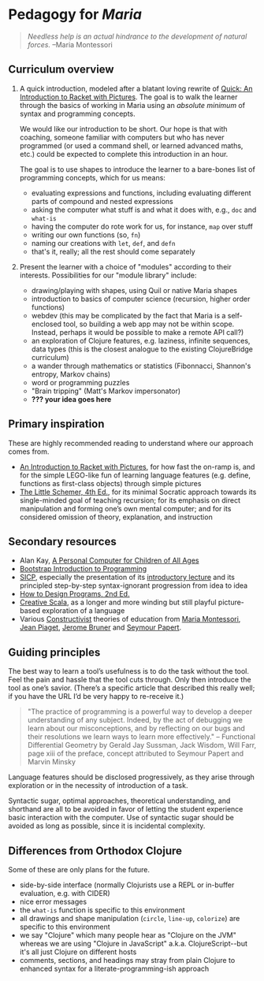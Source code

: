 # Pedagogy for *Maria* #

>*Needless help is an actual hindrance to the development of natural forces.* –Maria Montessori

## Curriculum overview ##

 1. A quick introduction, modeled after a blatant loving rewrite of [Quick: An Introduction to Racket with Pictures](http://docs.racket-lang.org/quick/). The goal is to walk the learner through the basics of working in Maria using an *absolute minimum* of syntax and programming concepts.

    We would like our introduction to be short. Our hope is that with coaching, someone familiar with computers but who has never programmed (or used a command shell, or learned advanced maths, etc.) could be expected to complete this introduction in an hour.

    The goal is to use shapes to introduce the learner to a bare-bones list of programming concepts, which for us means:
     - evaluating expressions and functions, including evaluating different parts of compound and nested expressions
     - asking the computer what stuff is and what it does with, e.g., `doc` and `what-is`
     - having the computer do rote work for us, for instance, `map` over stuff
     - writing our own functions (so, `fn`)
     - naming our creations with `let`, `def`, and `defn`
     - that's it, really; all the rest should come separately
 1. Present the learner with a choice of "modules" according to their interests. Possibilities for our "module library" include:
    - drawing/playing with shapes, using Quil or native Maria shapes
    - introduction to basics of computer science (recursion, higher order functions)
    - webdev (this may be complicated by the fact that Maria is a self-enclosed tool, so building a web app may not be within scope. Instead, perhaps it would be possible to make a remote API call?)
    - an exploration of Clojure features, e.g. laziness, infinite sequences, data types (this is the closest analogue to the existing ClojureBridge curriculum)
    - a wander through mathematics or statistics (Fibonnacci, Shannon's entropy, Markov chains)
    - word or programming puzzles
    - "Brain tripping" (Matt's Markov impersonator)
    - **??? your idea goes here**

## Primary inspiration ##

These are highly recommended reading to understand where our approach comes from.

 - [An Introduction to Racket with Pictures](http://docs.racket-lang.org/quick/), for how fast the on-ramp is, and for the simple LEGO-like fun of learning language features (e.g. define, functions as first-class objects) through simple pictures
 - [The Little Schemer, 4th Ed.](https://mitpress.mit.edu/books/little-schemer), for its minimal Socratic approach towards its single-minded goal of teaching recursion; for its emphasis on direct manipulation and forming one’s own mental computer; and for its considered omission of theory, explanation, and instruction

## Secondary resources ##

 - Alan Kay, [A Personal Computer for Children of All Ages](http://www.vpri.org/pdf/hc_pers_comp_for_children.pdf)
 - [Bootstrap Introduction to Programming](http://www.bootstrapworld.org/materials/spring2016/tutorial/)
 - [SICP](https://mitpress.mit.edu/sicp/full-text/book/book-Z-H-10.html), especially the presentation of its [introductory lecture](https://www.youtube.com/watch?v=2Op3QLzMgSY) and its principled step-by-step syntax-ignorant progression from idea to idea
 - [How to Design Programs, 2nd Ed.](http://www.ccs.neu.edu/home/matthias/HtDP2e/)
 - [Creative Scala](http://www.scalabridge.org/creative-scala.html), as a longer and more winding but still playful picture-based exploration of a language
 - Various
   [Constructivist](https://wikiwand.com/en/Constructivism_(philosophy_of_education))
   theories of education
   from
   [Maria Montessori](https://wikiwand.com/en/Maria_Montessori),
   [Jean Piaget](https://wikiwand.com/en/Jean_Piaget),
   [Jerome Bruner](https://wikiwand.com/en/Jerome_Bruner)
   and [Seymour Papert](https://wikiwand.com/en/Seymour_Papert).


## Guiding principles ##

The best way to learn a tool’s usefulness is to do the task without the tool. Feel the pain and hassle that the tool cuts through. Only then introduce the tool as one’s savior. (There’s a specific article that described this really well; if you have the URL I’d be very happy to re-receive it.)

>"The practice of programming is a powerful way to develop a deeper understanding of any subject. Indeed, by the act of debugging we learn about our misconceptions, and by reflecting on our bugs and their resolutions we learn ways to learn more effectively."
– Functional Differential Geometry by Gerald Jay Sussman, Jack Wisdom, Will Farr, page xiii of the preface, concept attributed to Seymour Papert and Marvin Minsky

Language features should be disclosed progressively, as they arise through exploration or in the necessity of introduction of a task.

Syntactic sugar, optimal approaches, theoretical understanding, and shorthand are all to be avoided in favor of letting the student experience basic interaction with the computer. Use of syntactic sugar should be avoided as long as possible, since it is incidental complexity.


## Differences from Orthodox Clojure ##

Some of these are only plans for the future.

 - side-by-side interface (normally Clojurists use a REPL or in-buffer evaluation, e.g. with CIDER)
 - nice error messages
 - the `what-is` function is specific to this environment
 - all drawings and shape manipulation (`circle`, `line-up`, `colorize`) are specific to this environment
 - we say "Clojure" which many people hear as "Clojure on the JVM" whereas we are using "Clojure in JavaScript" a.k.a. ClojureScript--but it's all just Clojure on different hosts
 - comments, sections, and headings may stray from plain Clojure to enhanced syntax for a literate-programming-ish approach
